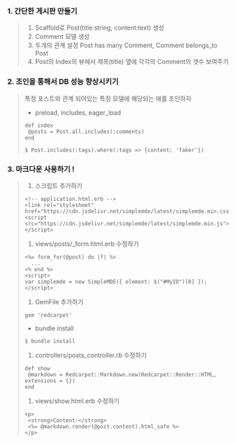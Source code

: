### 1. 간단한 게시판 만들기

> 1. Scaffold로 Post(title:string, content:text) 생성
> 2. Comment 모델 생성
> 3. 두개의 관계 설정 Post has many Comment, Comment belongs_to Post
> 4. Post의 Index의 뷰에서 제목(title) 옆에 각각의 Comment의 갯수 보여주기

### 2. 조인을 통해서 DB 성능 향상시키기

> 특정 포스트와 관계 되어있는 특정 모델에 해당되는 애를 조인하자
>
> - preload, includes, eager_load
>
> ```
> def index
>  @posts = Post.all.includes(:comments)
> end
>
> $ Post.includes(:tags).where(:tags => {content: 'faker'})
> ```

### 3. 마크다운 사용하기 !

> 1. 스크립트 추가하기
>
> ```
> <!-- application.html.erb -->
> <link rel="stylesheet" href="https://cdn.jsdelivr.net/simplemde/latest/simplemde.min.css">
> <script src="https://cdn.jsdelivr.net/simplemde/latest/simplemde.min.js"></script>
> ```
>
> 1. views/posts/_form.html.erb 수정하기
>
> ```
> <%= form_for(@post) do |f| %>
>   ...
> <% end %>
> <script>
> var simplemde = new SimpleMDE({ element: $("#MyID")[0] });
> </script>
> ```
>
> 1. GemFile 추가하기
>
> ```
> gem 'redcarpet'
> ```
>
> - bundle install
>
> ```
> $ bundle install
>
> ```
>
> 1. controllers/posts_controller.rb 수정하기
>
> ```
> def show
>  @markdown = Redcarpet::Markdown.new(Redcarpet::Render::HTML, extensions = {})
> end
> ```
>
> 1. views/show.html.erb 수정하기
>
> ```
> <p>
>  <strong>Content:</strong>
>  <%= @markdown.render(@post.content).html_safe %>
> </p>
> ```